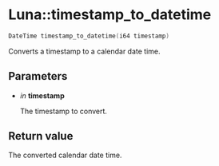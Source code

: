 # Luna::timestamp_to_datetime

```c++
DateTime timestamp_to_datetime(i64 timestamp)
```

Converts a timestamp to a calendar date time. 



## Parameters
* *in* **timestamp**

    The timestamp to convert. 

## Return value
The converted calendar date time. 

